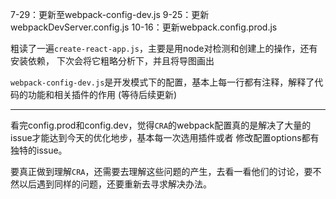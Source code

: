 7-29：更新至webpack-config-dev.js
9-25：更新webpackDevServer.config.js
10-16：更新webpack.config.prod.js

粗读了一遍`create-react-app.js`，主要是用node对检测和创建上的操作，还有安装依赖，
下次会将它粗略分析下，并且将导图画出

`webpack-config-dev.js`是开发模式下的配置，基本上每一行都有注释，解释了代码的功能和相关插件的作用
(等待后续更新)

----------
看完config.prod和config.dev，觉得`CRA`的webpack配置真的是解决了大量的issue才能达到今天的优化地步，基本每一次选用插件或者
修改配置options都有独特的issue。

要真正做到理解`CRA`，还需要去理解这些问题的产生，去看一看他们的讨论，要不然以后遇到同样的问题，还要重新去寻求解决办法。